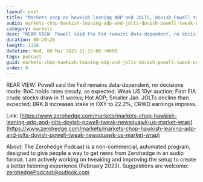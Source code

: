 ```yaml
---
layout: post
title: "Markets chop on hawkish leaning ADP and JOLTS, dovish Powell tweak - Newsquawk US Market Wrap"
audio: markets-chop-hawkish-leaning-adp-and-jolts-dovish-powell-tweak-newsquawk-us-market-wrap-0
category: markets
desc: "REAR VIEW: Powell said the Fed remains data-dependent, no decisions made; BoC holds rates steady, as expected; Weak US 10yr auction; First EIA crude stocks draw in 11 weeks; Hot ADP; Smaller Jan. JOLTs decline than expected; BRK.B increases stake in OXY to 22.2%; CRWD earnings impress."
duration: 00:20:26
length: 1226
datetime: Wed, 08 Mar 2023 21:15:00 +0000
tags: podcast
guid: markets-chop-hawkish-leaning-adp-and-jolts-dovish-powell-tweak-newsquawk-us-market-wrap-0
order: 0
---
```

REAR VIEW: Powell said the Fed remains data-dependent, no decisions made; BoC holds rates steady, as expected; Weak US 10yr auction; First EIA crude stocks draw in 11 weeks; Hot ADP; Smaller Jan. JOLTs decline than expected; BRK.B increases stake in OXY to 22.2%; CRWD earnings impress.

Link: [https://www.zerohedge.com/markets/markets-chop-hawkish-leaning-adp-and-jolts-dovish-powell-tweak-newsquawk-us-market-wrap](https://www.zerohedge.com/markets/markets-chop-hawkish-leaning-adp-and-jolts-dovish-powell-tweak-newsquawk-us-market-wrap)

About: The Zerohedge Podcast is a non-commercial, automated program, designed to give people a way to get news from Zerohedge in an audio format.  I am actively working on tweaking and improving the setup to create a better listening experience (February 2023).  Suggestions are welcome: [zerohedgePodcast@outlook.com](mailto:zerohedgePodcast@outlook.com)